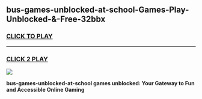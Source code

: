 
## bus-games-unblocked-at-school-Games-Play-Unblocked-&-Free-32bbx
<h3>
<a href="https://premium76.site?title=bus-games-unblocked-at-school&ref=24A">CLICK TO PLAY</a></h3>
<hr>

<h3>
<a href="https://premium76.site?title=bus-games-unblocked-at-school&ref=24A">CLICK 2 PLAY</a>
  
</h3>

<a href="https://premium76.site?title=bus-games-unblocked-at-school&ref=24A"><img src="https://clearcache.store/games.png"></a>


**bus-games-unblocked-at-school games unblocked: Your Gateway to Fun and Accessible Online Gaming**
